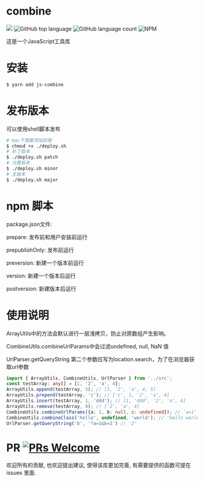 # combine

![](https://travis-ci.org/xuzpeng/combine.svg?branch=master)
![GitHub top language](https://img.shields.io/github/languages/top/xuzpeng/combine.svg)
![GitHub language count](https://img.shields.io/github/languages/count/xuzpeng/combine.svg)
![NPM](https://img.shields.io/npm/l/js-combine.svg)


这是一个JavaScript工具库

# 安装

```bash
$ yarn add js-combine
```

# 发布版本

可以使用shell脚本发布

```bash
# mac下需要添加权限
$ chmod +x ./deploy.sh
# 补丁版本
$ ./deploy.sh patch
# 次要版本
$ ./deploy.sh minor
# 主版本
$ ./deploy.sh major
```

# npm 脚本

package.json文件: 

prepare: 发布前和用户安装前运行

prepublishOnly: 发布前运行

preversion: 新建一个版本前运行

version: 新建一个版本后运行

postversion: 新建版本后运行

# 使用说明

ArrayUtils中的方法会默认进行一层浅拷贝，防止对原数组产生影响。

CombineUtils.combineUrlParams中会过滤undefined, null, NaN 值

UrlParser.getQueryString 第二个参数应写为location.search，为了在浏览器获取url参数

```ts
import { ArrayUtils, CombineUtils, UrlParser } from '../src';
const testArray: any[] = [1, '2', 'a', 4];
ArrayUtils.append(testArray, 5); // [1, '2', 'a', 4, 5]
ArrayUtils.prepend(testArray, 'c'); // ['c', 1, '2', 'a', 4]
ArrayUtils.insert(testArray, 1, 'ddd'); // [1, 'ddd', '2', 'a', 4]
ArrayUtils.remove(testArray, 0); // ['2', 'a', 4]
CombineUtils.combineUrlParams({a: 1, b: null, c: undefined}); // 'a=1'
CombineUtils.combineClass('hello', undefined, 'world'); // 'hello world'
UrlParser.getQueryString('b', '?a=1&b=2') // '2'
```

# PR [![PRs Welcome](https://img.shields.io/badge/PRs-welcome-brightgreen.svg?style=flat-square)](http://makeapullrequest.com)

欢迎所有的贡献, 也欢迎提出建议, 使得该库更加完善, 有需要提供的函数可提在 issues 里面.
